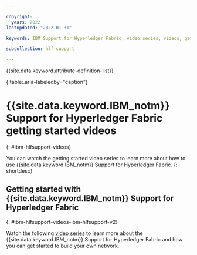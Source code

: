 ```yaml
---

copyright:
  years: 2022
lastupdated: "2022-01-31"

keywords: IBM Support for Hyperledger Fabric, video series, videos, getting started videos, demo videos

subcollection: hlf-support

---
```


{{site.data.keyword.attribute-definition-list}}

{:table:.aria-labeledby="caption"}





# {{site.data.keyword.IBM_notm}} Support for Hyperledger Fabric getting started videos
{: #ibm-hlfsupport-videos}

You can watch the getting started video series to learn more about how to use {{site.data.keyword.IBM_notm}} Support for Hyperledger Fabric.
{: shortdesc}

## Getting started with {{site.data.keyword.IBM_notm}} Support for Hyperledger Fabric
{: #ibm-hlfsupport-videos-ibm-hlfsupport-v2}

Watch the following [video series]( http://ibm.biz/BlockchainPlatformSeries) to learn more about the {{site.data.keyword.IBM_notm}} Support for Hyperledger Fabric and how you can get started to build your own network.

